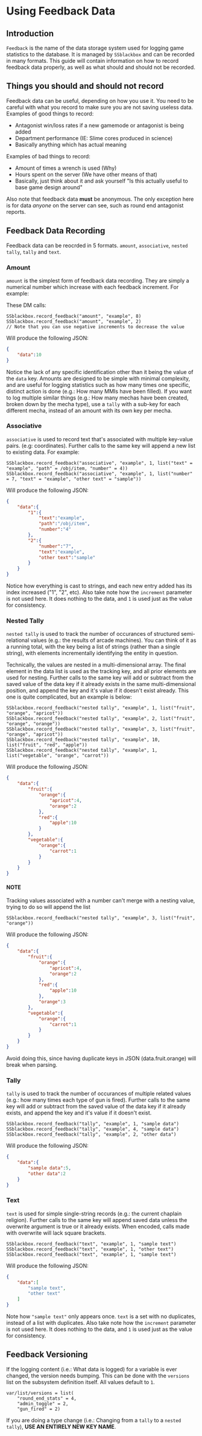 # Using Feedback Data

## Introduction

`Feedback` is the name of the data storage system used for logging game statistics to the database. It is managed by `SSblackbox` and can be recorded in many formats. This guide will contain information on how to record feedback data properly, as well as what should and should not be recorded.

## Things you should and should not record

Feedback data can be useful, depending on how you use it. You need to be careful with what you record to make sure you are not saving useless data. Examples of good things to record:

- Antagonist win/loss rates if a new gamemode or antagonist is being added
- Department performance (IE: Slime cores produced in science)
- Basically anything which has actual meaning

Examples of bad things to record:

- Amount of times a wrench is used (Why)
- Hours spent on the server (We have other means of that)
- Basically, just think about it and ask yourself "Is this actually useful to base game design around"

Also note that feedback data **must** be anonymous. The only exception here is for data *anyone* on the server can see, such as round end antagonist reports.

## Feedback Data Recording

Feedback data can be reocrded in 5 formats. `amount`, `associative`, `nested tally`, `tally` and `text`.

### Amount

`amount` is the simplest form of feedback data recording. They are simply a numerical number which increase with each feedback increment. For example:

These DM calls:

```dm
SSblackbox.record_feedback("amount", "example", 8)
SSblackbox.record_feedback("amount", "example", 2)
// Note that you can use negative increments to decrease the value
```

Will produce the following JSON:

```json
{
    "data":10
}
```

Notice the lack of any specific identification other than it being the value of the `data` key. Amounts are designed to be simple with minimal complexity, and are useful for logging statistics such as how many times one specific, distinct action is done (e.g.: How many MMIs have been filled). If you want to log multiple similar things (e.g.: How many mechas have been created, broken down by the mecha type), use a `tally` with a sub-key for each different mecha, instead of an amount with its own key per mecha.

### Associative

`associative` is used to record text that's associated with multiple key-value pairs. (e.g: coordinates). Further calls to the same key will append a new list to existing data. For example:

```dm
SSblackbox.record_feedback("associative", "example", 1, list("text" = "example", "path" = /obj/item, "number" = 4))
SSblackbox.record_feedback("associative", "example", 1, list("number" = 7, "text" = "example", "other text" = "sample"))
```

Will produce the following JSON:

```json
{
    "data":{
        "1":{
            "text":"example",
            "path":"/obj/item",
            "number":"4"
        },
        "2":{
            "number":"7",
            "text":"example",
            "other text":"sample"
        }
    }
}
```

Notice how everything is cast to strings, and each new entry added has its index increased ("1", "2", etc). Also take note how the `increment` parameter is not used here. It does nothing to the data, and `1` is used just as the value for consistency.

### Nested Tally

`nested tally` is used to track the number of occurances of structured semi-relational values (e.g.: the results of arcade machines). You can think of it as a running total, with the key being a list of strings (rather than a single string), with elements incrementally identifying the entity in question.

Technically, the values are nested in a multi-dimensional array. The final element in the data list is used as the tracking key, and all prior elements are used for nesting. Further calls to the same key will add or subtract from the saved value of the data key if it already exists in the same multi-dimensional position, and append the key and it's value if it doesn't exist already. This one is quite complicated, but an example is below:

```dm
SSblackbox.record_feedback("nested tally", "example", 1, list("fruit", "orange", "apricot"))
SSblackbox.record_feedback("nested tally", "example", 2, list("fruit", "orange", "orange"))
SSblackbox.record_feedback("nested tally", "example", 3, list("fruit", "orange", "apricot"))
SSblackbox.record_feedback("nested tally", "example", 10, list("fruit", "red", "apple"))
SSblackbox.record_feedback("nested tally", "example", 1, list("vegetable", "orange", "carrot"))
```

Will produce the following JSON:

```json
{
    "data":{
        "fruit":{
            "orange":{
                "apricot":4,
                "orange":2
            },
            "red":{
                "apple":10
            }
        },
        "vegetable":{
            "orange":{
                "carrot":1
            }
        }
    }
}
```

#### NOTE

Tracking values associated with a number can't merge with a nesting value, trying to do so will append the list

```dm
SSblackbox.record_feedback("nested tally", "example", 3, list("fruit", "orange"))
```

Will produce the following JSON:

```json
{
    "data":{
        "fruit":{
            "orange":{
                "apricot":4,
                "orange":2
            },
            "red":{
                "apple":10
            },
            "orange":3
        },
        "vegetable":{
            "orange":{
                "carrot":1
            }
        }
    }
}
```

Avoid doing this, since having duplicate keys in JSON (data.fruit.orange) will break when parsing.

### Tally

`tally` is used to track the number of occurances of multiple related values (e.g.: how many times each type of gun is fired). Further calls to the same key will add or subtract from the saved value of the data key if it already exists, and append the key and it's value if it doesn't exist.

```dm
SSblackbox.record_feedback("tally", "example", 1, "sample data")
SSblackbox.record_feedback("tally", "example", 4, "sample data")
SSblackbox.record_feedback("tally", "example", 2, "other data")
```

Will produce the following JSON:

```json
{
    "data":{
        "sample data":5,
        "other data":2
    }
}
```

### Text

`text` is used for simple single-string records (e.g.: the current chaplain religion). Further calls to the same key will append saved data unless the overwrite argument is true or it already exists. When encoded, calls made with overwrite will lack square brackets.

```dm
SSblackbox.record_feedback("text", "example", 1, "sample text")
SSblackbox.record_feedback("text", "example", 1, "other text")
SSblackbox.record_feedback("text", "example", 1, "sample text")
```

Will produce the following JSON:

```json
{
    "data":[
        "sample text",
        "other text"
    ]
}
```

Note how `"sample text"` only appears once. `text` is a set with no duplicates, instead of a list with duplicates. Also take note how the `increment` parameter is not used here. It does nothing to the data, and `1` is used just as the value for consistency.

## Feedback Versioning

If the logging content (i.e.: What data is logged) for a variable is ever changed, the version needs bumping. This can be done with the `versions` list on the subsystem definition itself. All values default to `1`.

```dm
var/list/versions = list(
    "round_end_stats" = 4,
    "admin_toggle" = 2,
    "gun_fired" = 2)
```

If you are doing a type change (i.e.: Changing from a `tally` to a `nested tally`), **USE AN ENTIRELY NEW KEY NAME**.
